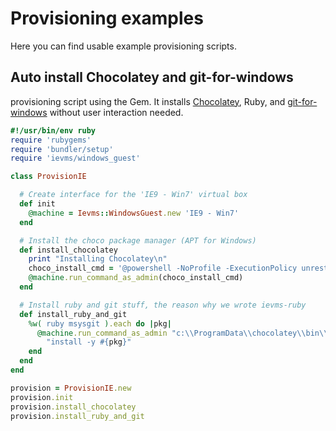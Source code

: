# Provisioning examples

Here you can find usable example provisioning scripts.

## Auto install Chocolatey and git-for-windows

provisioning script using the Gem. It installs [Chocolatey](https://chocolatey.org), Ruby, and [git-for-windows](https://git-for-windows.github.io) without user interaction needed.


```ruby
#!/usr/bin/env ruby
require 'rubygems'
require 'bundler/setup'
require 'ievms/windows_guest'

class ProvisionIE

  # Create interface for the 'IE9 - Win7' virtual box
  def init
    @machine = Ievms::WindowsGuest.new 'IE9 - Win7'
  end

  # Install the choco package manager (APT for Windows)
  def install_chocolatey
    print "Installing Chocolatey\n"
    choco_install_cmd = '@powershell -NoProfile -ExecutionPolicy unrestricted -Command "iex ((new-object net.webclient).DownloadString(\'https://chocolatey.org/install.ps1\'))" && SET PATH=%PATH%;%ALLUSERSPROFILE%\chocolatey\bin '
    @machine.run_command_as_admin(choco_install_cmd)
  end

  # Install ruby and git stuff, the reason why we wrote ievms-ruby
  def install_ruby_and_git
    %w( ruby msysgit ).each do |pkg|
      @machine.run_command_as_admin "c:\\ProgramData\\chocolatey\\bin\\choco "\
        "install -y #{pkg}"
    end
  end
end

provision = ProvisionIE.new
provision.init
provision.install_chocolatey
provision.install_ruby_and_git
```
